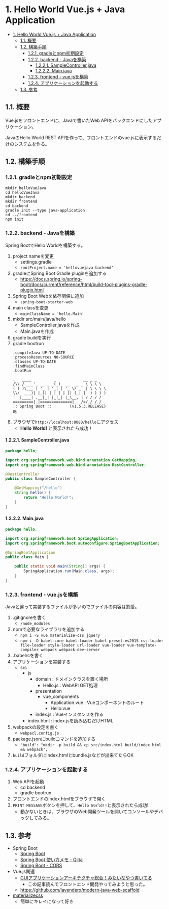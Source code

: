 # 1. Hello World Vue.js + Java Application

<!-- TOC -->

- [1. Hello World Vue.js + Java Application](#1-hello-world-vuejs--java-application)
    - [1.1. 概要](#11-概要)
    - [1.2. 構築手順](#12-構築手順)
        - [1.2.1. gradleとnpm初期設定](#121-gradleとnpm初期設定)
        - [1.2.2. backend - Javaを構築](#122-backend---javaを構築)
            - [1.2.2.1. SampleController.java](#1221-samplecontrollerjava)
            - [1.2.2.2. Main.java](#1222-mainjava)
        - [1.2.3. frontend - vue.jsを構築](#123-frontend---vuejsを構築)
        - [1.2.4. アプリケーションを起動する](#124-アプリケーションを起動する)
    - [1.3. 参考](#13-参考)

<!-- /TOC -->

## 1.1. 概要
Vue.jsをフロントエンドに、Javaで書いたWeb APIをバックエンドにしたアプリケーション。

JavaのHello World REST APIを作って、フロントエンドのvue.jsに表示するだけのシステムを作る。

## 1.2. 構築手順

### 1.2.1. gradleとnpm初期設定

```shell
mkdir helloVueJava
cd helloVueJava
mkdir backend
mkdir frontend
cd backend
gradle init --type java-application
cd ../frontend
npm init
```

### 1.2.2. backend - Javaを構築

Spring BootでHello Worldを構築する。

1. project nameを変更
    - settings.gradle
    - `rootProject.name = 'hellovuejava-backend'`
1. gradleにSpring Boot Gradle pluginを追加する
    - <https://docs.spring.io/spring-boot/docs/current/reference/html/build-tool-plugins-gradle-plugin.html>
1. Spring Boot Webを依存関係に追加
    - `spring-boot-starter-web`
1. main classを変更
    - `mainClassName = 'hello.Main'`
1. mkdir src/main/java/hello
    - SampleController.javaを作成
    - Main.javaを作成
1. gradle buildを実行
1. gradle bootrun
    ```
    :compileJava UP-TO-DATE
    :processResources NO-SOURCE
    :classes UP-TO-DATE
    :findMainClass
    :bootRun

    .   ____          _            __ _ _
    /\\ / ___'_ __ _ _(_)_ __  __ _ \ \ \ \
    ( ( )\___ | '_ | '_| | '_ \/ _` | \ \ \ \
    \\/  ___)| |_)| | | | | || (_| |  ) ) ) )
    '  |____| .__|_| |_|_| |_\__, | / / / /
    =========|_|==============|___/=/_/_/_/
    :: Spring Boot ::        (v1.5.3.RELEASE)
    略
    ```
1. ブラウザで`http://localhost:8080/hello`にアクセス
    - **Hello World!** と表示されたら成功！

#### 1.2.2.1. SampleController.java
```java
package hello;

import org.springframework.web.bind.annotation.GetMapping;
import org.springframework.web.bind.annotation.RestController;

@RestController
public class SampleController {

    @GetMapping("/hello")
    String hello() {
        return "Hello World!";
    }
}
```

#### 1.2.2.2. Main.java
```java
package hello;

import org.springframework.boot.SpringApplication;
import org.springframework.boot.autoconfigure.SpringBootApplication;

@SpringBootApplication
public class Main {

    public static void main(String[] args) {
        SpringApplication.run(Main.class, args);
    }
}
```


### 1.2.3. frontend - vue.jsを構築

Javaと違って実装するファイルが多いのでファイルの内容は割愛。

1. .gitignoreを書く
    - `/node_modules`
1. npmで必要なライブラリを追加する
    - `npm i -S vue materialize-css jquery`
    - `npm i -D babel-core babel-loader babel-preset-es2015 css-loader file-loader style-loader url-loader vue-loader vue-template-compiler webpack webpack-dev-server`
1. .babelrcを書く
1. アプリケーションを実装する
    - src
        - js
            - domain : ドメインクラスを置く場所
                - Hello.js : WebAPI GET処理
            - presentation 
                - vue_components
                    - Application.vue : Vueコンポーネントのルート
                    - Hello.vue
            - index.js : Vueインスタンスを作る
        - index.html : index.jsを読み込むだけHTML
1. webpackの設定を書く
    - `webpacl.config.js`
1. package.jsonにbuildコマンドを追加する
    - `"build": "mkdir -p build && cp src/index.html build/index.html && webpack",`
1. `build`フォルダにindex.htmlとbundle.jsなどが出来てたらOK

### 1.2.4. アプリケーションを起動する

1. Web APIを起動
    - cd backend
    - gradle bootrun
2. フロントエンドのindex.htmlをブラウザで開く
3. `PRINT MESSAGE`ボタンを押して、`Hello World!!`と表示されたら成功!!
    - 動かないときは、ブラウザのWeb開発ツールを開いてコンソールやデバッグしてみる。


## 1.3. 参考
- Spring Boot
    - [Spring Boot](https://projects.spring.io/spring-boot/)
    - [Spring Boot 使い方メモ - Qiita](http://qiita.com/opengl-8080/items/05d9490d6f0544e2351a#web-%E3%82%A2%E3%83%97%E3%83%AA%E3%82%92%E4%BD%9C%E3%82%8B)
    - [Spring Boot - CORS](https://docs.spring.io/spring/docs/4.2.x/spring-framework-reference/html/cors.html)
- Vue.js関連
    - [GUIアプリケーションアーキテクチャ総合！みたいなやつ書いてる](http://nekogata.hatenablog.com/entry/2017/03/26/132150)
        - この記事読んでフロントエンド開発やってみようと思った。
    - <https://github.com/lavenderx/modern-java-web-scaffold>
- [materializecss](http://materializecss.com/)
    - 簡単にキレイになって好き
